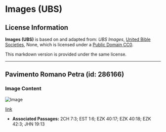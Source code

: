 # Images (UBS)

## License Information

**Images (UBS)** is based on and adapted from: _UBS Images_, [United Bible Societies](https://unitedbiblesocieties.org/), None, which is licensed under a [Public Domain CC0](https://creativecommons.org/public-domain/cc0/).

This markdown version is provided under the same license.



--------------------------------

## Pavimento Romano Petra (id: 286166)

### Image Content

![Image](https://cdn.aquifer.bible/aquifer-content/resources/Media/WEB-0437_pavement_roman_petra.jpg)

[link](https://cdn.aquifer.bible/aquifer-content/resources/Media/WEB-0437_pavement_roman_petra.jpg)

* **Associated Passages:** 2CH 7:3; EST 1:6; EZK 40:17; EZK 40:18; EZK 42:3; JHN 19:13

